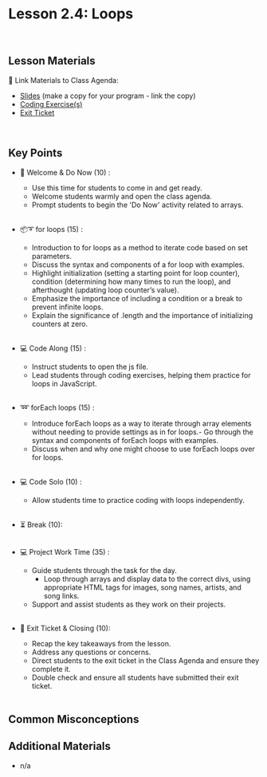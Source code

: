 # Lesson 2.4: Loops

<br>

## Lesson Materials

📖 Link Materials to Class Agenda:
- [Slides](https://docs.google.com/presentation/d/1uPCiNlMRwZPDS3c-LUsIDIzxaTn23nDCplbzS6fx4KY/edit?usp=sharing) (make a copy for your program - link the copy)
- [Coding Exercise(s)](https://github.com/itscodenation/flw1-u2l4-23-24-student-exercises)
- [Exit Ticket](https://forms.gle/FtULJVtaKVye8RZ59)

<br>

## Key Points

- 👋 Welcome & Do Now (10) :
  - Use this time for students to come in and get ready.
  - Welcome students warmly and open the class agenda.
  - Prompt students to begin the 'Do Now' activity related to arrays.<br><br>
  
- 📦➰ for loops (15) :
  - Introduction to for loops as a method to iterate code based on set parameters.
  - Discuss the syntax and components of a for loop with examples.
  - Highlight initialization (setting a starting point for loop counter), condition (determining how many times to run the loop), and afterthought (updating loop counter’s value).
  - Emphasize the importance of including a condition or a break to prevent infinite loops.
  - Explain the significance of .length and the importance of initializing counters at zero.<br><br>

- 💻 Code Along (15) :
  - Instruct students to open the js file.
  - Lead students through coding exercises, helping them practice for loops in JavaScript.<br><br>

- ➿ forEach loops (15) :
  - Introduce forEach loops as a way to iterate through array elements without needing to provide settings as in for loops.- Go through the syntax and components of forEach loops with examples.
  - Discuss when and why one might choose to use forEach loops over for loops.<br><br>

- 💻 Code Solo (10) :
  - Allow students time to practice coding with loops independently.<br><br>

- ⏳ Break (10):<br><br>

- 💻 Project Work Time (35) :
  - Guide students through the task for the day.
      - Loop through arrays and display data to the correct divs, using appropriate HTML tags for images, song names, artists, and song links.
  - Support and assist students as they work on their projects.<br><br>

- 👋 Exit Ticket & Closing (10):
  - Recap the key takeaways from the lesson.
  - Address any questions or concerns.
  - Direct students to the exit ticket in the Class Agenda and ensure they complete it.
  - Double check and ensure all students have submitted their exit ticket.<br><br>
  

## Common Misconceptions


## Additional Materials
- n/a

